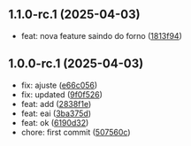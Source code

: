 ## 1.1.0-rc.1 (2025-04-03)

* feat: nova feature saindo do forno ([1813f94](https://github.com/wm-lim4mik3/platform/commit/1813f94))

## 1.0.0-rc.1 (2025-04-03)

* fix: ajuste ([e66c056](https://github.com/wm-lim4mik3/platform/commit/e66c056))
* fix: updated ([9f0f526](https://github.com/wm-lim4mik3/platform/commit/9f0f526))
* feat: add ([2838f1e](https://github.com/wm-lim4mik3/platform/commit/2838f1e))
* feat: eai ([3ba375d](https://github.com/wm-lim4mik3/platform/commit/3ba375d))
* feat: ok ([6190d32](https://github.com/wm-lim4mik3/platform/commit/6190d32))
* chore: first commit ([507560c](https://github.com/wm-lim4mik3/platform/commit/507560c))
